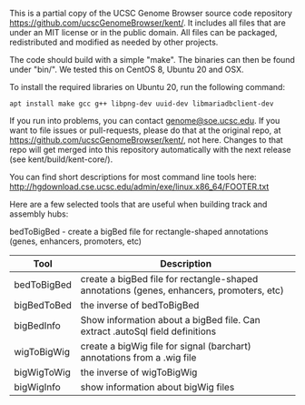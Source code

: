 This is a partial copy of the UCSC Genome Browser source code repository
https://github.com/ucscGenomeBrowser/kent/.  It includes all files that are
under an MIT license or in the public domain. All files can be packaged,
redistributed and modified as needed by other projects. 

The code should build with a simple "make". The binaries can then be found under "bin/".
We tested this on CentOS 8, Ubuntu 20 and OSX. 

To install the required libraries on Ubuntu 20, run the following command:

    apt install make gcc g++ libpng-dev uuid-dev libmariadbclient-dev

If you run into problems, you can contact genome@soe.ucsc.edu. 
If you want to file issues or pull-requests, please do that at the original repo, at 
https://github.com/ucscGenomeBrowser/kent/, not here. Changes to that repo will
get merged into this repository automatically with the next release (see
kent/build/kent-core/).

You can find short descriptions for most command line tools here:
http://hgdownload.cse.ucsc.edu/admin/exe/linux.x86_64/FOOTER.txt

Here are a few selected tools that are useful when building track and assembly hubs:

bedToBigBed - create a bigBed file for rectangle-shaped annotations (genes, enhancers, promoters, etc)

|Tool   |Description   |
|---|---|
|bedToBigBed | create a bigBed file for rectangle-shaped annotations (genes, enhancers, promoters, etc)   |
|bigBedToBed | the inverse of bedToBigBed |
|bigBedInfo  | Show information about a bigBed file. Can extract .autoSql field definitions |
|wigToBigWig | create a bigWig file for signal (barchart) annotations from a .wig file |
|bigWigToWig | the inverse of wigToBigWig |
|bigWigInfo | show information about bigWig files |
